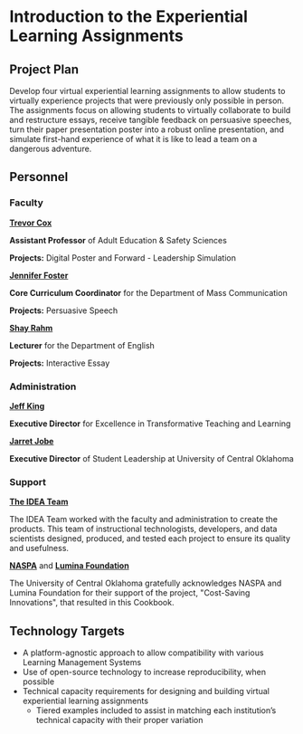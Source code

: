 # Introduction to the Experiential Learning Assignments

## Project Plan

Develop four virtual experiential learning assignments to allow students to virtually experience projects that were previously only possible in person. The assignments focus on allowing students to virtually collaborate to build and restructure essays, receive tangible feedback on persuasive speeches, turn their paper presentation poster into a robust online presentation, and simulate first-hand experience of what it is like to lead a team on a dangerous adventure.

## Personnel

### Faculty

<a href="https://www3.uco.edu/centraldirectory/profiles/834701" target="_blank"><b>Trevor Cox</b></a>

**Assistant Professor** of Adult Education & Safety Sciences

**Projects:** Digital Poster and Forward - Leadership Simulation

<a href="https://www.uco.edu/cla/departments/mass-communication/faculty" target="_blank"><b>Jennifer Foster</b></a>

**Core Curriculum Coordinator** for the Department of Mass Communication

**Projects:** Persuasive Speech

<a href="https://www3.uco.edu/centraldirectory/profiles/3075" target="_blank"><b>Shay Rahm</b></a>

**Lecturer** for the Department of English

**Projects:** Interactive Essay

### Administration

<a href="https://www3.uco.edu/centraldirectory/profiles/821521" target="_blank"><b>Jeff King</b></a>

**Executive Director** for Excellence in Transformative Teaching and Learning

<a href="https://www.uco.edu/student-resources/ce/student-leadership" target="_blank"><b>Jarret Jobe</b></a>

**Executive Director** of Student Leadership at University of Central Oklahoma

### Support

<a href="https://cece.uco.edu/idea/ProductCatalog/index.php" target="_blank"><b>The IDEA Team</b></a>

The IDEA Team worked with the faculty and administration to create the products. This team of instructional technologists, developers, and data scientists designed, produced, and tested each project to ensure its quality and usefulness.

<a href="https://www.naspa.org/home" target="_blank"><b>NASPA</b></a> and <a href="https://www.luminafoundation.org/" target="_blank"><b>Lumina Foundation</b></a>

The University of Central Oklahoma gratefully acknowledges NASPA and Lumina Foundation for their support of the project, "Cost-Saving Innovations", that resulted in this Cookbook.

## Technology Targets

* A platform-agnostic approach to allow compatibility with various Learning Management Systems
* Use of open-source technology to increase reproducibility, when possible
* Technical capacity requirements for designing and building virtual experiential learning assignments
  * Tiered examples included to assist in matching each institution’s technical capacity with their proper variation
